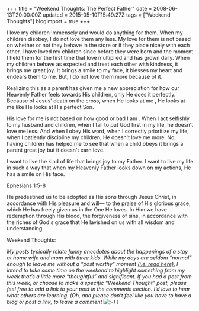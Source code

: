 +++
title = "Weekend Thoughts: The Perfect Father"
date = 2008-06-13T20:00:00Z
updated = 2015-05-10T15:49:27Z
tags = ["Weekend Thoughts"]
blogimport = true 
+++

I love my children immensely and would  do anything for them. When my children disobey, I do not love them any less. My  love for them is not based on whether or not they behave in the store or if they  place nicely with each other. I have loved my children since before they were  born and the moment I held them for the first time that love multiplied and has  grown daily. When my children behave as expected and treat each other with  kindness, it brings me great joy. It brings a smile to my face, it blesses my  heart and endears them to me. But, I do not love them more because of  it.  


Realizing this as a 
parent has given me a new  appreciation for 
how 
our Heavenly  Father feels towards His children, only 
He does it 
perfectly. Because of Jesus' death on  the cross, when He looks at 
me
, He  looks at 
me
 like He looks at  His 
perfect 
Son.
 
His love for 
me
 is not based on how good or bad 
I am
.   When I act selfishly to my  husband and children, when I fail to put God first in my life, he doesn't love  me less. And when I obey His word, when I correctly prioritize my life, when I  patiently discipline my children, He doesn't love me more. 
No, having children has helped me to see that when a  child obeys it brings a parent great joy but it doesn't earn  love. 

I want to live the kind of life  that brings joy to my Father. 
I want to live my life in  such a way that when my Heavenly Father looks down on my actions, He has a smile  on His face.  

Ephesians 1:5-8

He predestined us to be adopted as His sons through Jesus Christ, in accordance with His pleasure and will— to the praise of His glorious grace, which He has freely given us in the One He loves. In Him we have redemption through His blood, the forgiveness of sins, in accordance with the riches of God's grace that He lavished on us with all wisdom and understanding.

Weekend Thoughts:  

_My posts typically relate funny anecdotes about the happenings of a stay at home wife and mom with three kids. While my days are seldom “normal” enough to leave me without a “post worthy” moment [(i.e. read here)](http://lifeatthecircus.com/2008/04/29/whats-up-doc/#tt), I intend to take some time on the weekend to highlight something from my week that’s a little more “thoughtful” and significant. If you had a post from this week, or choose to make a specific “Weekend Thought” post, please feel free to add a link to your post in the comments section. I’d love to hear what others are learning. (Oh, and please don’t feel like you have to have a blog or post a link, to leave a comment ![;-)](https://latc.s3.amazonaws.com/wp-content/uploads/2008/06/icon_wink.gif) )_
